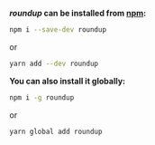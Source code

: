 **_roundup_ can be installed from [npm](https://www.npmjs.com/package/roundup):**

```bash
npm i --save-dev roundup
```

or

```bash
yarn add --dev roundup
```

**You can also install it globally:**

```bash
npm i -g roundup
```

or

```bash
yarn global add roundup
```
